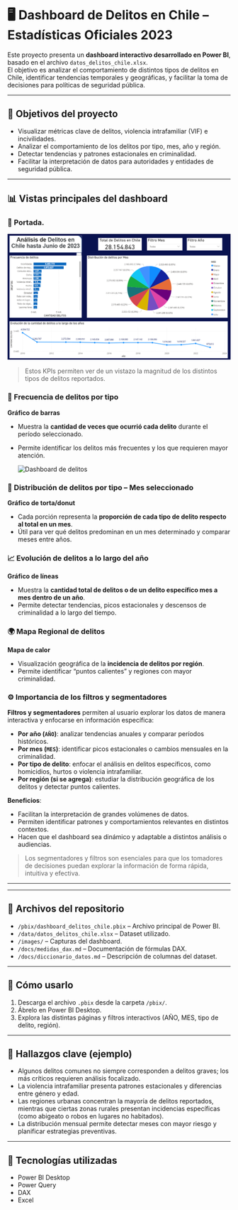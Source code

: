 # 🖥️ Dashboard de Delitos en Chile – Estadísticas Oficiales 2023

Este proyecto presenta un **dashboard interactivo desarrollado en Power BI**, basado en el archivo `datos_delitos_chile.xlsx`.  
El objetivo es analizar el comportamiento de distintos tipos de delitos en Chile, identificar tendencias temporales y geográficas, y facilitar la toma de decisiones para políticas de seguridad pública.

---

## 🎯 Objetivos del proyecto
- Visualizar métricas clave de delitos, violencia intrafamiliar (VIF) e incivilidades.  
- Analizar el comportamiento de los delitos por tipo, mes, año y región.  
- Detectar tendencias y patrones estacionales en criminalidad.  
- Facilitar la interpretación de datos para autoridades y entidades de seguridad pública.  

---

## 📊 Vistas principales del dashboard

### 📌 Portada.

![Dashboard de delitos](Imagenes/Reporte.png)

> Estos KPIs permiten ver de un vistazo la magnitud de los distintos tipos de delitos reportados.

### 🔢 Frecuencia de delitos por tipo
**Gráfico de barras**  
- Muestra la **cantidad de veces que ocurrió cada delito** durante el período seleccionado.  
- Permite identificar los delitos más frecuentes y los que requieren mayor atención.

  ![Dashboard de delitos](Imagenes/Frencuencia_de_Delitos.png)

### 🥧 Distribución de delitos por tipo – Mes seleccionado
**Gráfico de torta/donut**  
- Cada porción representa la **proporción de cada tipo de delito respecto al total en un mes**.  
- Útil para ver qué delitos predominan en un mes determinado y comparar meses entre años.  

### 📈 Evolución de delitos a lo largo del año
**Gráfico de líneas**  
- Muestra la **cantidad total de delitos o de un delito específico mes a mes dentro de un año**.  
- Permite detectar tendencias, picos estacionales y descensos de criminalidad a lo largo del tiempo.  

### 🌍 Mapa Regional de delitos
**Mapa de calor**  
- Visualización geográfica de la **incidencia de delitos por región**.  
- Permite identificar “puntos calientes” y regiones con mayor criminalidad.  

### ⚙️ Importancia de los filtros y segmentadores
**Filtros y segmentadores** permiten al usuario explorar los datos de manera interactiva y enfocarse en información específica:  

- **Por año (`AÑO`)**: analizar tendencias anuales y comparar períodos históricos.  
- **Por mes (`MES`)**: identificar picos estacionales o cambios mensuales en la criminalidad.  
- **Por tipo de delito**: enfocar el análisis en delitos específicos, como homicidios, hurtos o violencia intrafamiliar.  
- **Por región (si se agrega)**: estudiar la distribución geográfica de los delitos y detectar puntos calientes.  

**Beneficios**:  
- Facilitan la interpretación de grandes volúmenes de datos.  
- Permiten identificar patrones y comportamientos relevantes en distintos contextos.  
- Hacen que el dashboard sea dinámico y adaptable a distintos análisis o audiencias.  

> Los segmentadores y filtros son esenciales para que los tomadores de decisiones puedan explorar la información de forma rápida, intuitiva y efectiva.  

---


---

## 📂 Archivos del repositorio
- `/pbix/dashboard_delitos_chile.pbix` – Archivo principal de Power BI.  
- `/data/datos_delitos_chile.xlsx` – Dataset utilizado.  
- `/images/` – Capturas del dashboard.  
- `/docs/medidas_dax.md` – Documentación de fórmulas DAX.  
- `/docs/diccionario_datos.md` – Descripción de columnas del dataset.  

---

## 🚀 Cómo usarlo
1. Descarga el archivo `.pbix` desde la carpeta `/pbix/`.  
2. Ábrelo en Power BI Desktop.  
3. Explora las distintas páginas y filtros interactivos (AÑO, MES, tipo de delito, región).  

---

## 🧠 Hallazgos clave (ejemplo)
- Algunos delitos comunes no siempre corresponden a delitos graves; los más críticos requieren análisis focalizado.  
- La violencia intrafamiliar presenta patrones estacionales y diferencias entre género y edad.  
- Las regiones urbanas concentran la mayoría de delitos reportados, mientras que ciertas zonas rurales presentan incidencias específicas (como abigeato o robos en lugares no habitados).  
- La distribución mensual permite detectar meses con mayor riesgo y planificar estrategias preventivas.  

---

## 📌 Tecnologías utilizadas
- Power BI Desktop  
- Power Query  
- DAX  
- Excel  
